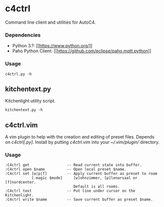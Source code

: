 # c4ctrl
Command line client and utilities for AutoC4.

### Dependencies
* Python 3.?: [[https://www.python.org/]]
* Paho Python Client: [[https://github.com/eclipse/paho.mqtt.python]]

### Usage
```
c4ctrl.py -h
```

## kitchentext.py
Kitchenlight utility script.

```
kitchentext.py -h
```

## c4ctrl.vim
A vim plugin to help with the creation and editing of preset files.
Depends on *c4ctrl[.py]*. Install by putting *c4ctrl.vim* into your
*~/.vim/plugin/* directory.

### Usage
```
:C4ctrl get                 -- Read current state into buffer.
:C4ctrl open $name          -- Open local preset $name.
:C4ctrl set [w|p|f]         -- Apply current buffer as preset to room
            [-magic $mode]     [w]ohnzimmer, [p]lenarsaal or [f]nordcenter.
                               Default is all rooms.
:C4ctrl text                -- Put line under cursor on the Kitchenlight.
:C4ctrl write $name         -- Save current buffer as preset $name.
```
